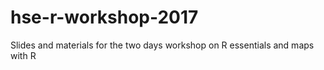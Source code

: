 # hse-r-workshop-2017
Slides and materials for the two days workshop on R essentials and maps with R
